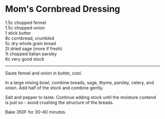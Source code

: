 # Mom's Cornbread Dressing

1.5c chopped fennel  
1.5c chopped onion  
1 stick butter  
8c cornbread, crumbled  
5c dry whole grain bread  
2t dried sage (more if fresh)  
1t chopped italian parsley  
6c very good stock  

---

Saute fennel and onion in butter, cool.  

In a large mixing bowl, combine breads, sage, thyme, parsley, celery, and onion. Add half of the stock and combine gently.  

Salt and pepper to taste. Continue adding stock until the moisture contend is just so - avoid crushing the structure of the breads.  

Bake 350F for 30-40 minutes.  
